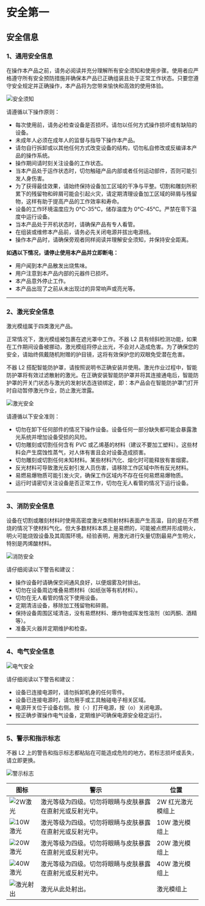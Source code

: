 # 安全第一

## 安全信息

### 1、通用安全信息  
在操作本产品之前，请务必阅读并充分理解所有安全须知和使用步骤。使用者应严格遵守所有安全预防措施并确保本产品已正确组装且处于正常工作状态。只要您遵守安全规定并正确操作，本产品将为您带来愉快和高效的使用体验。

![安全须知](http://wiki-toocaa.oss-cn-hongkong.aliyuncs.com/%E5%AE%89%E5%85%A8%E7%AC%AC%E4%B8%80/1.png)

请遵循以下操作原则：

- 每次使用前，请务必检查设备是否损坏。请勿以任何方式操作损坏或有缺陷的设备。
- 未成年人必须在成年人的监督与指导下操作本产品。
- 请勿自行拆卸或以其他任何方式改变设备的结构，切勿私自修改或反编译本产品的操作系统。
- 操作期间请时刻关注设备的工作状态。
- 当本产品处于运作状态时，切勿触碰产品内部或者任何运动部件，否则可能引发人身伤害。
- 为了获得最佳效果，请始终保持设备加工区域的干净与平整。切割和雕刻所积累下的残留物和碎屑可能会引起火灾，请定期清理设备加工区域的碎屑与残留物，这样有助于提高产品的工作效率和寿命。
- 设备的工作环境温度应为 0°C-35°C，储存温度为 0°C-45°C。严禁在零下温度中运行设备。
- 当本产品处于开机状态时，请确保产品有专人看管。
- 在组装或维修本产品前，请务必先关闭电源并拔出电源线。
- 操作本产品时，请确保旁观者同样阅读并理解安全须知，并保持安全距离。

**如遇以下情况，请停止使用本产品并立即断电：**

- 用户闻到本产品散发出烧焦味。
- 用户注意到本产品内部的元器件已损坏。
- 本产品意外停止工作。
- 本产品出现了之前从未出现过的异常响声或亮光等。

---

### 2、激光安全信息  
激光模组属于四类激光产品。

正常情况下，激光模组被包裹在遮光罩中工作。不器 L2 具有倾斜检测功能，如果在工作期间设备被挪动，激光模组将停止出光，不会对人造成危害。为了确保您的安全，请始终佩戴随机附赠的护目镜，这将有效保护您的双眼免受潜在危害。

不器 L2 搭配智能防护罩，请按照说明书正确安装并使用。激光作业过程中，智能防护罩将有效过滤散射的激光。在正确安装智能防护罩并将其连接通电后，智能防护罩的开关门状态与激光的发射状态连锁绑定，即：本产品会在智能防护罩门打开时自动暂停激光作业，防止激光泄露。

![激光安全](http://wiki-toocaa.oss-cn-hongkong.aliyuncs.com/%E5%AE%89%E5%85%A8%E7%AC%AC%E4%B8%80/1.png)

请遵循以下安全准则：

- 切勿在卸下任何部件的情况下操作设备。设备任何一部分缺失都可能会暴露激光系统并增加设备受损的风险。
- 切勿雕刻或切割任何含有 PVC 或乙烯基的材料（建议不要加工塑料）。这些材料会产生腐蚀性蒸气，对人体有害且会对设备造成损害。
- 切勿雕刻或切割任何未知材料。某些材料汽化、熔化时可能释放有害烟雾。
- 反光材料可导致激光反射引发人员伤害，请移除工作区域中所有反光材料。
- 易燃易爆物质可能引发火灾，确保工作区域内不存在任何易燃易爆物质。
- 运行时请密切关注设备是否正常工作，切勿在无人看管的情况下运行设备。

---

### 3、消防安全信息  
设备在切割或雕刻材料时使用高密度激光束照射材料表面产生高温，目的是在不燃烧的情况下使材料气化。但大多数材料本质上是易燃的，可能被点燃并形成明火，明火可能烧毁设备及其周围环境。经验表明，用激光进行矢量切割最易产生明火，特别是丙烯酸材料。

![消防安全](http://wiki-toocaa.oss-cn-hongkong.aliyuncs.com/%E5%AE%89%E5%85%A8%E7%AC%AC%E4%B8%80/2.png)

请仔细阅读以下警告和建议：

- 操作设备时请确保空间通风良好，以便烟雾及时排出。
- 切勿在设备周边堆叠易燃材料（如纸张等有机材料）。
- 切勿在无人看管的情况下使用设备。
- 定期清洁设备，移除加工残留物和碎屑。
- 保持设备周围区域清洁，没有易燃材料、爆炸物或挥发性溶剂（如丙酮、酒精等）。
- 准备灭火器并定期维护和检查。

---

### 4、电气安全信息  
![电气安全](https://cdn.nlark.com/yuque/0/2023/png/28222438/1698199998925-08efb90d-882e-4f06-b880-7e83d13510c8.png)

请仔细阅读以下警告和建议：

- 设备已连接电源时，请勿拆卸机身的任何零件。
- 设备已连接电源时，请勿用手或工具触碰电子相关区域。
- 电源开关位于设备右侧。按（-）打开电源，按（o）关闭电源。
- 按正确步骤操作电气设备，定期维护可确保电源安全稳定运行。

---

### 5、警示和指示标志  
不器 L2 上的警告和指示标志都粘贴在可能造成危险的地方。若标志损坏或丢失，请立即更换。

![警示标志](http://wiki-toocaa.oss-cn-hongkong.aliyuncs.com/%E5%AE%89%E5%85%A8%E7%AC%AC%E4%B8%80/3.png)

| **图标** | **警示** | **位置** |
| --- | --- | --- |
| ![2W激光](http://wiki-toocaa.oss-cn-hongkong.aliyuncs.com/%E5%AE%89%E5%85%A8%E7%AC%AC%E4%B8%80/2w.png) | 激光等级为四级。切勿将眼睛与皮肤暴露在直射光或反射光中。 | 2W 红光激光模组上 |
| ![10W激光](http://wiki-toocaa.oss-cn-hongkong.aliyuncs.com/%E5%AE%89%E5%85%A8%E7%AC%AC%E4%B8%80/10w.png) | 激光等级为四级。切勿将眼睛与皮肤暴露在直射光或反射光中。 | 10W 激光模组上 |
| ![20W激光](http://wiki-toocaa.oss-cn-hongkong.aliyuncs.com/%E5%AE%89%E5%85%A8%E7%AC%AC%E4%B8%80/20w.png) | 激光等级为四级。切勿将眼睛与皮肤暴露在直射光或反射光中。 | 20W 激光模组上 |
| ![40W激光](http://wiki-toocaa.oss-cn-hongkong.aliyuncs.com/%E5%AE%89%E5%85%A8%E7%AC%AC%E4%B8%80/40w.png) | 激光等级为四级。切勿将眼睛与皮肤暴露在直射光或反射光中。 | 40W 激光模组上 |
| ![激光射出](http://wiki-toocaa.oss-cn-hongkong.aliyuncs.com/%E5%AE%89%E5%85%A8%E7%AC%AC%E4%B8%80/biu.png) | 激光从此处射出。 | 激光模组上 |
